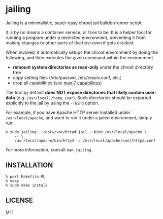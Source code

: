 jailing
=======

Jailing is a minimalistic, super-easy chroot jail builder/runner script.

It is by no means a container service, or tries to be.
It is a helper tool for running a program under a restricted environment, preventing it from making changes to other parts of the host even if gets cracked.

When invoked, it automatically setups the chroot environment by doing the following, and then executes the given command within the environment.
- __remount system directories as read-only__ under the chroot directory tree
- copy setting files (/etc/passwd, /etc/resolv.conf, etc.)
- drop all capabilities (see [man 7 capabilities](http://man7.org/linux/man-pages/man7/capabilities.7.html))

The tool by default __does NOT expose directories that likely contain user-data__ (e.g. `/usr/local`, `/home`, `/var`).
Such directories should be exported explicitly to the jail by using the `--bind` option.

For example, if you have Apache HTTP server installed under `/usr/local/apache`, and want to run it under a jailed environment, simply run:

```
% sudo jailing --root=/var/httpd-jail --bind /usr/local/apache \
    -- \
    /usr/local/apache/bin/httpd -c /usr/local/apache/conf/httpd.conf
```

For more information, consult `man jailing`.

INSTALLATION
------------

```
% perl Makefile.PL
% make
% sudo make install
```

LICENSE
-------

MIT

